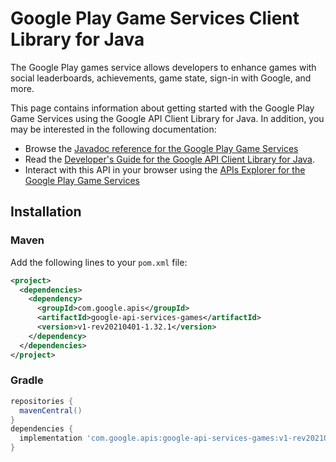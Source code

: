 # Google Play Game Services Client Library for Java

The Google Play games service allows developers to enhance games with social leaderboards, achievements, game state, sign-in with Google, and more.

This page contains information about getting started with the Google Play Game Services
using the Google API Client Library for Java. In addition, you may be interested
in the following documentation:

* Browse the [Javadoc reference for the Google Play Game Services][javadoc]
* Read the [Developer's Guide for the Google API Client Library for Java][google-api-client].
* Interact with this API in your browser using the [APIs Explorer for the Google Play Game Services][api-explorer]

## Installation

### Maven

Add the following lines to your `pom.xml` file:

```xml
<project>
  <dependencies>
    <dependency>
      <groupId>com.google.apis</groupId>
      <artifactId>google-api-services-games</artifactId>
      <version>v1-rev20210401-1.32.1</version>
    </dependency>
  </dependencies>
</project>
```

### Gradle

```gradle
repositories {
  mavenCentral()
}
dependencies {
  implementation 'com.google.apis:google-api-services-games:v1-rev20210401-1.32.1'
}
```

[javadoc]: https://googleapis.dev/java/google-api-services-games/latest/index.html
[google-api-client]: https://github.com/googleapis/google-api-java-client/
[api-explorer]: https://developers.google.com/apis-explorer/#p/games/v1/

